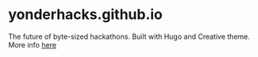 # yonderhacks.github.io
The future of byte-sized hackathons.
Built with Hugo and  Creative theme. More info [here](https://gohugo.io)
